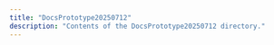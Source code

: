 ```yaml
---
title: "DocsPrototype20250712"
description: "Contents of the DocsPrototype20250712 directory."
---
```

